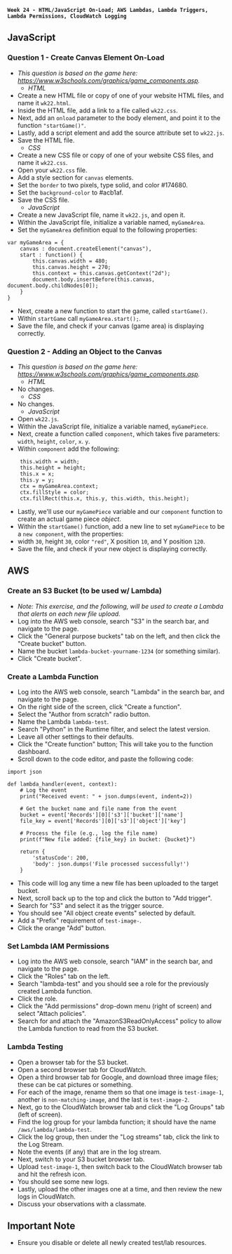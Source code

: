 **`Week 24 - HTML/JavaScript On-Load; AWS Lambdas, Lambda Triggers, Lambda Permissions, CloudWatch Logging`**

## JavaScript

### Question 1 - Create Canvas Element On-Load
- *This question is based on the game here: https://www.w3schools.com/graphics/game_components.asp.*
  - *HTML*
- Create a new HTML file or copy of one of your website HTML files, and name it `wk22.html`.
- Inside the HTML file, add a link to a file called `wk22.css`.
- Next, add an `onload` parameter to the body element, and point it to the function `"startGame()"`.
- Lastly, add a script element and add the source attribute set to `wk22.js`.
- Save the HTML file.
  - *CSS*
- Create a new CSS file or copy of one of your website CSS files, and name it `wk22.css`. 
- Open your `wk22.css` file.
- Add a style section for `canvas` elements.
- Set the `border` to two pixels, type solid, and color #174680.
- Set the `background-color` to #acb1af.
- Save the CSS file.
  - *JavaScript*
- Create a new JavaScript file, name it `wk22.js`, and open it.
- Within the JavaScript file, initialize a variable named, `myGameArea`.
- Set the `myGameArea` definition equal to the following properties:
```
var myGameArea = {
    canvas : document.createElement("canvas"),
    start : function() {
        this.canvas.width = 480;
        this.canvas.height = 270;
        this.context = this.canvas.getContext("2d");
        document.body.insertBefore(this.canvas, document.body.childNodes[0]);
    }
}
```
- Next, create a new function to start the game, called `startGame()`.
- Within `startGame` call `myGameArea.start();`.
- Save the file, and check if your canvas (game area) is displaying correctly.

### Question 2 - Adding an Object to the Canvas
- *This question is based on the game here: https://www.w3schools.com/graphics/game_components.asp.*
  - *HTML*
- No changes.
  - *CSS*
- No changes.
  - *JavaScript*
- Open `wk22.js`.
- Within the JavaScript file, initialize a variable named, `myGamePiece`.
- Next, create a function called `component`, which takes five parameters: `width`, `height`, `color`, `x`. `y`.
- Within `component` add the following:
```
    this.width = width;
    this.height = height;
    this.x = x;
    this.y = y;
    ctx = myGameArea.context;
    ctx.fillStyle = color;
    ctx.fillRect(this.x, this.y, this.width, this.height);
```
- Lastly, we'll use our `myGamePiece` variable and our `component` function to create an actual game piece *object*.
- Within the `startGame()` function, add a new line to set `myGamePiece` to be a `new component`, with the properties:
- width `30`, height `30`, color `"red"`, X position `10`, and Y position `120`.
- Save the file, and check if your new object is displaying correctly.

## AWS

### Create an S3 Bucket (to be used w/ Lambda)
- *Note: This exercise, and the following, will be used to create a Lambda that alerts on each new file upload.*
- Log into the AWS web console, search "S3" in the search bar, and navigate to the page.
- Click the "General purpose buckets" tab on the left, and then click the "Create bucket" button.
- Name the bucket `lambda-bucket-yourname-1234` (or something similar).
- Click "Create bucket".

### Create a Lambda Function
- Log into the AWS web console, search "Lambda" in the search bar, and navigate to the page.
- On the right side of the screen, click "Create a function".
- Select the "Author from scratch" radio button.
- Name the Lambda `lambda-test`.
- Search "Python" in the Runtime filter, and select the latest version.
- Leave all other settings to their defaults.
- Click the "Create function" button; This will take you to the function dashboard.
- Scroll down to the code editor, and paste the following code:
```
import json

def lambda_handler(event, context):
    # Log the event
    print("Received event: " + json.dumps(event, indent=2))
    
    # Get the bucket name and file name from the event
    bucket = event['Records'][0]['s3']['bucket']['name']
    file_key = event['Records'][0]['s3']['object']['key']
    
    # Process the file (e.g., log the file name)
    print(f"New file added: {file_key} in bucket: {bucket}")
    
    return {
        'statusCode': 200,
        'body': json.dumps('File processed successfully!')
    }
```
- This code will log any time a new file has been uploaded to the target bucket.
- Next, scroll back up to the top and click the button to "Add trigger".
- Search for "S3" and select it as the trigger source.
- You should see "All object create events" selected by default.
- Add a "Prefix" requirement of `test-image-`.
- Click the orange "Add" button.

### Set Lambda IAM Permissions
- Log into the AWS web console, search "IAM" in the search bar, and navigate to the page.
- Click the "Roles" tab on the left.
- Search "lambda-test" and you should see a role for the previously created Lambda function.
- Click the role.
- Click the "Add permissions" drop-down menu (right of screen) and select "Attach policies".
- Search for and attach the "AmazonS3ReadOnlyAccess" policy to allow the Lambda function to read from the S3 bucket.

### Lambda Testing
- Open a browser tab for the S3 bucket.
- Open a second browser tab for CloudWatch.
- Open a third browser tab for Google, and download three image files; these can be cat pictures or something.
- For each of the image, rename them so that one image is `test-image-1`, another is `non-matching-image`, and the last is `test-image-2`.
- Next, go to the CloudWatch browser tab and click the "Log Groups" tab (left of screen).
- Find the log group for your lambda function; it should have the name `/aws/lambda/lambda-test`.
- Click the log group, then under the "Log streams" tab, click the link to the Log Stream.
- Note the events (if any) that are in the log stream.
- Next, switch to your S3 bucket browser tab.
- Upload `test-image-1`, then switch back to the CloudWatch browser tab and hit the refresh icon.
- You should see some new logs.
- Lastly, upload the other images one at a time, and then review the new logs in CloudWatch.
- Discuss your observations with a classmate.

## Important Note
- Ensure you disable or delete all newly created test/lab resources.
